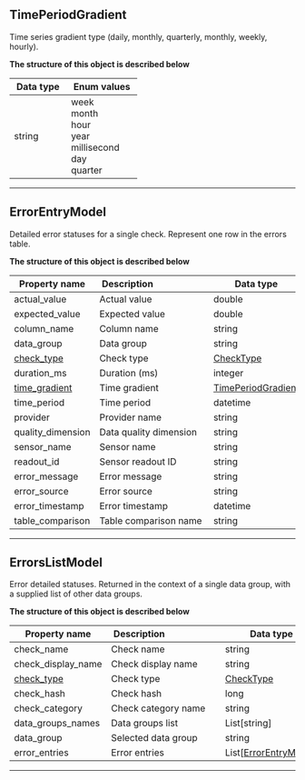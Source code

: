 
## TimePeriodGradient  
Time series gradient type (daily, monthly, quarterly, monthly, weekly, hourly).  
  

**The structure of this object is described below**  
  

|&nbsp;Data&nbsp;type&nbsp;|&nbsp;Enum&nbsp;values&nbsp;|
|-----------|-------------|
|string|week<br/>month<br/>hour<br/>year<br/>millisecond<br/>day<br/>quarter<br/>|

___  

## ErrorEntryModel  
Detailed error statuses for a single check. Represent one row in the errors table.  
  

**The structure of this object is described below**  
  

|&nbsp;Property&nbsp;name&nbsp;|&nbsp;Description&nbsp;&nbsp;&nbsp;&nbsp;&nbsp;&nbsp;&nbsp;&nbsp;&nbsp;&nbsp;&nbsp;&nbsp;&nbsp;&nbsp;&nbsp;&nbsp;&nbsp;&nbsp;&nbsp;&nbsp;&nbsp;|&nbsp;Data&nbsp;type&nbsp;|
|---------------|---------------------------------|-----------|
|actual_value|Actual value|double|
|expected_value|Expected value|double|
|column_name|Column name|string|
|data_group|Data group|string|
|[check_type](../#CheckType)|Check type|[CheckType](../#CheckType)|
|duration_ms|Duration (ms)|integer|
|[time_gradient](#TimePeriodGradient)|Time gradient|[TimePeriodGradient](#TimePeriodGradient)|
|time_period|Time period|datetime|
|provider|Provider name|string|
|quality_dimension|Data quality dimension|string|
|sensor_name|Sensor name|string|
|readout_id|Sensor readout ID|string|
|error_message|Error message|string|
|error_source|Error source|string|
|error_timestamp|Error timestamp|datetime|
|table_comparison|Table comparison name|string|


___  

## ErrorsListModel  
Error detailed statuses. Returned in the context of a single data group, with a supplied list of other data groups.  
  

**The structure of this object is described below**  
  

|&nbsp;Property&nbsp;name&nbsp;|&nbsp;Description&nbsp;&nbsp;&nbsp;&nbsp;&nbsp;&nbsp;&nbsp;&nbsp;&nbsp;&nbsp;&nbsp;&nbsp;&nbsp;&nbsp;&nbsp;&nbsp;&nbsp;&nbsp;&nbsp;&nbsp;&nbsp;|&nbsp;Data&nbsp;type&nbsp;|
|---------------|---------------------------------|-----------|
|check_name|Check name|string|
|check_display_name|Check display name|string|
|[check_type](../#CheckType)|Check type|[CheckType](../#CheckType)|
|check_hash|Check hash|long|
|check_category|Check category name|string|
|data_groups_names|Data groups list|List[string]|
|data_group|Selected data group|string|
|error_entries|Error entries|List[[ErrorEntryModel](#ErrorEntryModel)]|


___  

